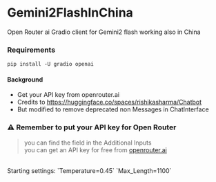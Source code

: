 # Gemini2FlashInChina
Open Router ai Gradio client for Gemini2 flash working also in China


### Requirements
```
pip install -U gradio openai
```

#### Background
- Get your API key from openrouter.ai
- Credits to https://huggingface.co/spaces/rishikasharma/Chatbot
- But modified to remove deprecated non Messages in ChatInterface


### ⚠️ Remember to put your API key for Open Router
> you can find the field in the Additional Inputs<br>
> you can get an API key for free from [openrouter.ai](https://openrouter.ai/settings/keys)
<br>
Starting settings: `Temperature=0.45` `Max_Length=1100`
